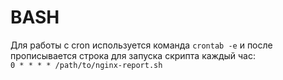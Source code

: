 # BASH
Для работы с cron используется команда ```crontab -e``` и после прописывается строка для запуска скрипта каждый час:  
```0 * * * * /path/to/nginx-report.sh```
